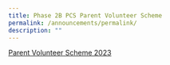 ```yaml
---
title: Phase 2B PCS Parent Volunteer Scheme
permalink: /announcements/permalink/
description: ""
---
```

[Parent Volunteer Scheme 2023](/files/Poi%20Ching%20School%20Parent%20Volunteer%20Scheme%202023%20Details.pdf)